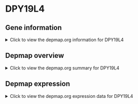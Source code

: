 <h1>DPY19L4</h1>

<h2>Gene information</h2>
<details>
  <summary>Click to view the depmap.org information for DPY19L4</summary>
  <iframe src="https://depmap.org/portal/gene/DPY19L4?tab=about" style="border:none;width:100%;height:800px"></iframe>
</details>

<h2>Depmap overview</h2>
<details>
  <summary>Click to view the depmap.org summary for DPY19L4</summary>
  <iframe src="https://depmap.org/portal/gene/DPY19L4?tab=overview" style="border:none;width:100%;height:800px"></iframe>
</details>

<h2>Depmap expression</h2>
<details>
  <summary>Click to view the depmap.org expression data for DPY19L4</summary>
  <iframe src="https://depmap.org/portal/gene/DPY19L4?tab=characterization" style="border:none;width:100%;height:800px"></iframe>
</details>


<!--
<h2>Reactome Pathway diagram</h2>
<details>
  <summary>Click to view Reactome pathway for DPY19L4</summary>
  PNAME
</details>
-->


